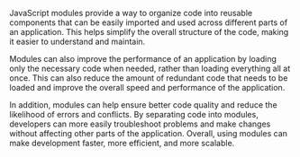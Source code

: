 JavaScript modules provide a way to organize code into reusable components that can be easily imported and used across different parts of an application. This helps simplify the overall structure of the code, making it easier to understand and maintain. 

Modules can also improve the performance of an application by loading only the necessary code when needed, rather than loading everything all at once. This can also reduce the amount of redundant code that needs to be loaded and improve the overall speed and performance of the application. 

In addition, modules can help ensure better code quality and reduce the likelihood of errors and conflicts. By separating code into modules, developers can more easily troubleshoot problems and make changes without affecting other parts of the application. Overall, using modules can make development faster, more efficient, and more scalable.
